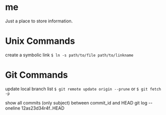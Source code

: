 # me
Just a place to store information.


# Unix Commands

create a symbolic link
`$ ln -s path/to/file path/to/linkname`


# Git Commands

update local branch list
`$ git remote update origin --prune` or `$ git fetch -p`

show all commits (only subject) between commit_id and HEAD
git log --oneline 12as23d34r4f..HEAD
